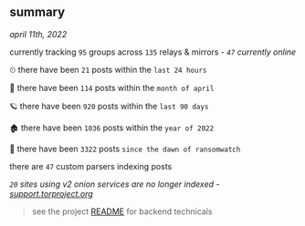 
## summary
_april 11th, 2022_

currently tracking `95` groups across `135` relays & mirrors - _`47` currently online_

⏲ there have been `21` posts within the `last 24 hours`

🦈 there have been `114` posts within the `month of april`

🪐 there have been `920` posts within the `last 90 days`

🏚 there have been `1036` posts within the `year of 2022`

🦕 there have been `3322` posts `since the dawn of ransomwatch`

there are `47` custom parsers indexing posts

_`20` sites using v2 onion services are no longer indexed - [support.torproject.org](https://support.torproject.org/onionservices/v2-deprecation/)_

> see the project [README](https://github.com/thetanz/ransomwatch#ransomwatch--) for backend technicals

